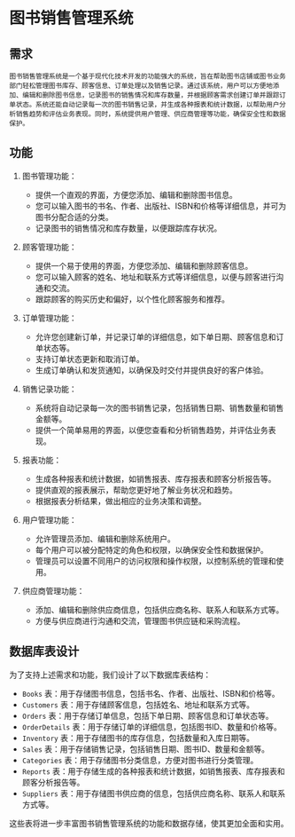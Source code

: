 #                                                                                                                     图书销售管理系统 



## 需求

    图书销售管理系统是一个基于现代化技术开发的功能强大的系统，旨在帮助图书店铺或图书业务部门轻松管理图书库存、顾客信息、订单处理以及销售记录。通过该系统，用户可以方便地添加、编辑和删除图书信息，记录图书的销售情况和库存数量，并根据顾客需求创建订单并跟踪订单状态。系统还能自动记录每一次的图书销售记录，并生成各种报表和统计数据，以帮助用户分析销售趋势和评估业务表现。同时，系统提供用户管理、供应商管理等功能，确保安全性和数据保护。

## 功能

1. 图书管理功能：
   - 提供一个直观的界面，方便您添加、编辑和删除图书信息。
   - 您可以输入图书的书名、作者、出版社、ISBN和价格等详细信息，并可为图书分配合适的分类。
   - 记录图书的销售情况和库存数量，以便跟踪库存状况。

2. 顾客管理功能：
   - 提供一个易于使用的界面，方便您添加、编辑和删除顾客信息。
   - 您可以输入顾客的姓名、地址和联系方式等详细信息，以便与顾客进行沟通和交流。
   - 跟踪顾客的购买历史和偏好，以个性化顾客服务和推荐。

3. 订单管理功能：
   - 允许您创建新订单，并记录订单的详细信息，如下单日期、顾客信息和订单状态等。
   - 支持订单状态更新和取消订单。
   - 生成订单确认和发货通知，以确保及时交付并提供良好的客户体验。

4. 销售记录功能：
   - 系统将自动记录每一次的图书销售记录，包括销售日期、销售数量和销售金额等。
   - 提供一个简单易用的界面，以便您查看和分析销售趋势，并评估业务表现。

5. 报表功能：
   - 生成各种报表和统计数据，如销售报表、库存报表和顾客分析报告等。
   - 提供直观的报表展示，帮助您更好地了解业务状况和趋势。
   - 根据报表分析结果，做出相应的业务决策和调整。

6. 用户管理功能：
   - 允许管理员添加、编辑和删除系统用户。
   - 每个用户可以被分配特定的角色和权限，以确保安全性和数据保护。
   - 管理员可以设置不同用户的访问权限和操作权限，以控制系统的管理和使用。

7. 供应商管理功能：
   - 添加、编辑和删除供应商信息，包括供应商名称、联系人和联系方式等。
   - 方便与供应商进行沟通和交流，管理图书供应链和采购流程。

## 数据库表设计

为了支持上述需求和功能，我们设计了以下数据库表结构：

- `Books` 表：用于存储图书信息，包括书名、作者、出版社、ISBN和价格等。
- `Customers` 表：用于存储顾客信息，包括姓名、地址和联系方式等。
- `Orders` 表：用于存储订单信息，包括下单日期、顾客信息和订单状态等。
- `OrderDetails` 表：用于存储订单的详细信息，包括图书ID、数量和价格等。
- `Inventory` 表：用于存储图书的库存信息，包括数量和入库日期等。
- `Sales` 表：用于存储销售记录，包括销售日期、图书ID、数量和金额等。
- `Categories` 表：用于存储图书分类信息，方便对图书进行分类管理。
- `Reports` 表：用于存储生成的各种报表和统计数据，如销售报表、库存报表和顾客分析报告等。
- `Suppliers` 表：用于存储图书供应商的信息，包括供应商名称、联系人和联系方式等。

这些表将进一步丰富图书销售管理系统的功能和数据存储，使其更加全面和实用。
